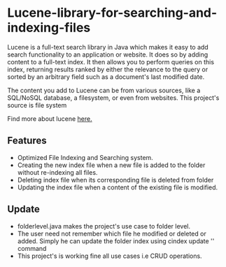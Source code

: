 <h1> Lucene-library-for-searching-and-indexing-files </h1>

<p> Lucene is a full-text search library in Java which makes it easy to add search functionality to an application or website. It does so by adding content to a full-text index. It then allows you to perform queries on this index, returning results ranked by either the relevance to the query or sorted by an arbitrary field such as a document's last modified date. </p>

<p> The content you add to Lucene can be from various sources, like a SQL/NoSQL database, a filesystem, or even from websites. This project's source is file system </p>

<p> Find more about lucene <a href="http://www.lucenetutorial.com/basic-concepts.html" target="_blank" > here. </a> </p>

<h2> Features </h2>

<ul>
  
  <li> Optimized File Indexing and Searching system. </li>
  
  <li> Creating the new index file when a new file is added to the folder without re-indexing all files. </li>
  
  <li> Deleting index file when its corresponding file is deleted from folder</li>
  
  <li> Updating the index file when a content of the existing file is modified.  </li>
  
</ul>

<h2> Update </h2>
  
  <ul>
  
  <li> folderlevel.java makes the project's use case to folder level. </li>
  <li> The user need not remember which file he modified or deleted or added. Simply he can update the folder index using cindex update '<path>' command </li>
  <li> This project's is working fine all use cases i.e CRUD operations. </li>
  
  </ul>
  
  
